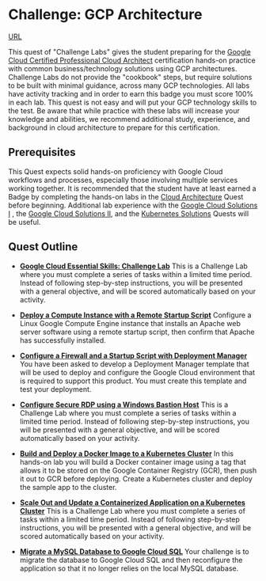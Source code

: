 # Challenge: GCP Architecture

[URL](https://google.qwiklabs.com/quests/47?utm_source=gcp&utm_medium=site&utm_campaign=certification)

This quest of "Challenge Labs" gives the student preparing for the [Google Cloud Certified Professional Cloud Architect](https://cloud.google.com/certification/cloud-architect) certification hands-on practice with common business/technology solutions using GCP architectures. Challenge Labs do not provide the "cookbook" steps, but require solutions to be built with minimal guidance, across many GCP technologies. All labs have activity tracking and in order to earn this badge you must score 100% in each lab. This quest is not easy and will put your GCP technology skills to the test. Be aware that while practice with these labs will increase your knowledge and abilities, we recommend additional study, experience, and background in cloud architecture to prepare for this certification.


## Prerequisites

This Quest expects solid hands-on proficiency with Google Cloud workflows and processes, especially those involving multiple services working together. It is recommended that the student have at least earned a Badge by completing the hands-on labs in the [Cloud Architecture](https://google.qwiklabs.com/quests/24) Quest before beginning. Additional lab experience with the [Google Cloud Solutions I](https://google.qwiklabs.com/quests/36) , the [Google Cloud Solutions II](https://google.qwiklabs.com/quests/38), and the [Kubernetes Solutions](https://google.qwiklabs.com/quests/45) Quests will be useful.

## Quest Outline

* [**Google Cloud Essential Skills: Challenge Lab**](https://google.qwiklabs.com/focuses/1734?parent=catalog)
   This is a Challenge Lab where you must complete a series of tasks within a limited time period. Instead of following step-by-step instructions, you will be presented with a general objective, and will be scored automatically based on your activity.

* [**Deploy a Compute Instance with a Remote Startup Script**](https://google.qwiklabs.com/focuses/1735?parent=catalog)
   Configure a Linux Google Compute Engine instance that installs an Apache web server software using a remote startup script, then confirm that Apache has successfully installed.

* [**Configure a Firewall and a Startup Script with Deployment Manager**](https://google.qwiklabs.com/focuses/1736?parent=catalog)
   You have been asked to develop a Deployment Manager template that will be used to deploy and configure the Google Cloud environment that is required to support this product. You must create this template and test your deployment.

* [**Configure Secure RDP using a Windows Bastion Host**](https://google.qwiklabs.com/focuses/1737?parent=catalog)
   This is a Challenge Lab where you must complete a series of tasks within a limited time period. Instead of following step-by-step instructions, you will be presented with a general objective, and will be scored automatically based on your activity.

* [**Build and Deploy a Docker Image to a Kubernetes Cluster**](https://google.qwiklabs.com/focuses/1738?parent=catalog)
   In this hands-on lab you will build a Docker container image using a tag that allows it to be stored on the Google Container Registry (GCR), then push it out to GCR before deploying. Create a Kubernetes cluster and deploy the sample app to the cluster.

* [**Scale Out and Update a Containerized Application on a Kubernetes Cluster**](https://google.qwiklabs.com/focuses/1739?parent=catalog)
   This is a Challenge Lab where you must complete a series of tasks within a limited time period. Instead of following step-by-step instructions, you will be presented with a general objective, and will be scored automatically based on your activity.


* [**Migrate a MySQL Database to Google Cloud SQL**](https://google.qwiklabs.com/focuses/1740?parent=catalog)
   Your challenge is to migrate the database to Google Cloud SQL and then reconfigure the application so that it no longer relies on the local MySQL database.

